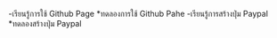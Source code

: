 -เรียนรู้การใช้ Github Page
  *ทดลองการใช้ Github Pahe
-เรียนรู้การสร้างปุ่ม Paypal
  *ทดลองสร้างปุ่ม Paypal
